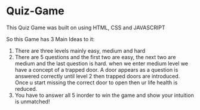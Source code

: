 # Quiz-Game
This Quiz Game was built on using HTML, CSS and JAVASCRIPT

So this Game has 3 Main Ideas to it:
1. There are three levels mainly easy, medium and hard
2. There are 5 questions and the first two are easy, the next two are medium and the last question is hard. when we enter medium level we have a concept of a trapped door.
   A door appears as a question is answered correctly until level 2 then trapped doors are introduced. Once u start missing the correct door to open then ur life health 
   is reduced. 
3. You have to answer all 5 inorder to win the game and show your intuition is unmatched!
